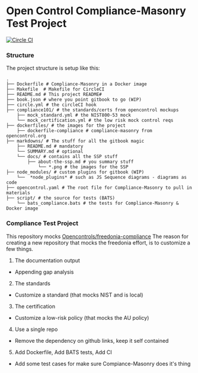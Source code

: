 # Open Control Compliance-Masonry Test Project

[![Circle CI](https://circleci.com/gh/cleanerbot/compliance.png?circle-token=f426e413f206dc447eea29b759fd65c4c40a7904)](https://circleci.com/gh/cleanerbot/compliance/tree/master 'View CI builds')

### Structure

The project structure is setup like this:

```
.
├── Dockerfile # Compliance-Masonry in a Docker image 
├── Makefile  # Makefile for CircleCI
├── README.md # This project README# 
├── book.json # where you point gitbook to go (WIP)
├── circle.yml # the circleCI hook
├── compliance101/ # the standards/certs from opencontrol mockups
    ├── mock_standard.yml # the NIST800-53 mock
    └── mock_certification.yml # the low risk mock control reqs   
├── dockerfiles/ # the images for the project
    ├── dockerfile-compliance # compliance-masonry from opencontrol.org
├── markdowns/ # The stuff for all the gitbook magic
    ├── README.md # mandatory
    └── SUMMARY.md # optional 
	└── docs/ # contains all the SSP stuff
	    ├── about-the-ssp.md # you summary stuff
            └── *.png # the images for the SSP
├── node_modules/ # custom plugins for gitbook (WIP)
    └──  *node_plugins* # such as JS Sequence diagrams - diagrams as code 
├── opencontrol.yaml # The root file for Compliance-Masonry to pull in materials
├── script/ # the source for tests (BATS)
    └── bats_compliance.bats # the tests for Compliance-Masonry & Docker image
```


### Compliance Test Project

This repository mocks [Opencontrols/freedonia-compliance](https://github.com/opencontrol)  The reason for creating a new repository that mocks the freedonia effort, is to customize a few things.

1) The documentation output

- Appending gap analysis

2) The standards

- Customize a standard (that mocks NIST and is local)

3) The certification

- Customize a low-risk policy (that mocks the AU policy)

4) Use a single repo

- Remove the dependency on github links, keep it self contained

5) Add Dockerfile, Add BATS tests, Add CI

- Add some test cases for make sure Compiance-Masonry does it's thing
